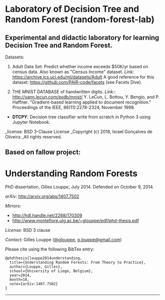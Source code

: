 # Laboratory of Decision Tree and Random Forest (random-forest-lab)
## Experimental and didactic laboratory for learning Decision Tree and Random Forest.

Datasets:
1) Adult Data Set: Predict whether income exceeds $50K/yr based on census data. Also known as "Census Income" dataset.
*Link:* https://archive.ics.uci.edu/ml/datasets/Adult
A good reference for this dataset: https://github.com/PAIR-code/facets (see Facets Dive).

2) THE MNIST DATABASE of handwritten digits.
*Link:*: http://yann.lecun.com/exdb/mnist/
Y. LeCun, L. Bottou, Y. Bengio, and P. Haffner. "Gradient-based learning applied to document recognition." Proceedings of the IEEE, 86(11):2278-2324, November 1998.

 - **DTCPY**: Decision tree classifier write from scratch in Python 3 using Jupyter Notebook.

_license: BSD 3-Clause License
_Copyright (c) 2018, Israel Gonçalves de Oliveira
_All rights reserved.


## Based on fallow project:

Understanding Random Forests
============================

PhD dissertation, Gilles Louppe, July 2014. Defended on October 9, 2014. 

_arXiv:_ http://arxiv.org/abs/1407.7502

_Mirrors:_ 
- http://hdl.handle.net/2268/170309
- http://www.montefiore.ulg.ac.be/~glouppe/pdf/phd-thesis.pdf

_License:_ BSD 3 clause

_Contact:_ Gilles Louppe ([@glouppe](https://twitter.com/glouppe/), <g.louppe@gmail.com>)

Please cite using the following BibTex entry:

```
@phdthesis{louppe2014understanding,
  title={Understanding Random Forests: From Theory to Practice},
  author={Louppe, Gilles},
  school={University of Liege, Belgium},
  year=2014,
  month=10,
  note={arXiv:1407.7502}
}
```

---
